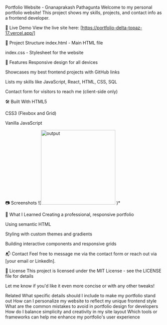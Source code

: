 Portfolio Website - Gnanaprakash Pathagunta
Welcome to my personal portfolio website! This project shows my skills, projects, and contact info as a frontend developer.

🚀 Live Demo
View the live site here: [https://portfolio-delta-topaz-17.vercel.app/]

📁 Project Structure
index.html - Main HTML file

index.css - Stylesheet for the website

🌟 Features
Responsive design for all devices

Showcases my best frontend projects with GitHub links

Lists my skills like JavaScript, React, HTML, CSS, SQL

Contact form for visitors to reach me (client-side only)

🛠️ Built With
HTML5

CSS3 (Flexbox and Grid)

Vanilla JavaScript

📷 Screenshots
![<img width="237" alt="output" src="https://github.com/user-attachments/assets/db457ddd-66d3-4f50-8e87-54bb67230f69" />
)*

🧠 What I Learned
Creating a professional, responsive portfolio

Using semantic HTML

Styling with custom themes and gradients

Building interactive components and responsive grids

📬 Contact
Feel free to message me via the contact form or reach out via [your email or LinkedIn].

📄 License
This project is licensed under the MIT License - see the LICENSE file for details

Let me know if you'd like it even more concise or with any other tweaks!

Related
What specific details should I include to make my portfolio stand out
How can I personalize my website to reflect my unique frontend style
What are the common mistakes to avoid in portfolio design for developers
How do I balance simplicity and creativity in my site layout
Which tools or frameworks can help me enhance my portfolio's user experience



